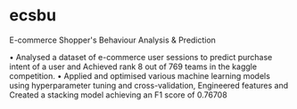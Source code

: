 # ecsbu
E-commerce Shopper's Behaviour Analysis &amp; Prediction

• Analysed a dataset of e-commerce user sessions to predict purchase intent of a user and Achieved rank 8 out of 769 teams in
the kaggle competition.
• Applied and optimised various machine learning models using hyperparameter tuning and cross-validation, Engineered
features and Created a stacking model achieving an F1 score of 0.76708
